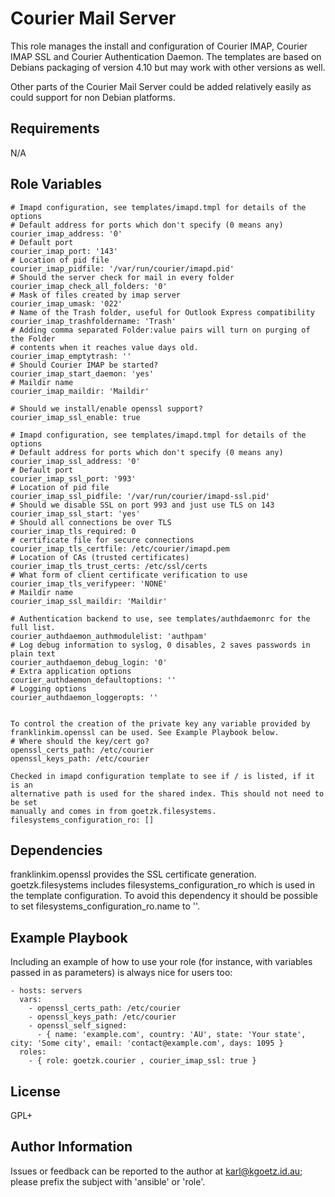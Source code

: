 Courier Mail Server
===================

This role manages the install and configuration of Courier IMAP, Courier IMAP
SSL and Courier Authentication Daemon. The templates are based on Debians
packaging of version 4.10 but may work with other versions as well.

Other parts of the Courier Mail Server could be added relatively easily as
could support for non Debian platforms.

Requirements
------------

N/A

Role Variables
--------------

```
# Imapd configuration, see templates/imapd.tmpl for details of the options
# Default address for ports which don't specify (0 means any)
courier_imap_address: '0'
# Default port 
courier_imap_port: '143'
# Location of pid file
courier_imap_pidfile: '/var/run/courier/imapd.pid'
# Should the server check for mail in every folder
courier_imap_check_all_folders: '0'
# Mask of files created by imap server
courier_imap_umask: '022'
# Name of the Trash folder, useful for Outlook Express compatibility
courier_imap_trashfoldername: 'Trash'
# Adding comma separated Folder:value pairs will turn on purging of the Folder
# contents when it reaches value days old.
courier_imap_emptytrash: ''
# Should Courier IMAP be started?
courier_imap_start_daemon: 'yes'
# Maildir name
courier_imap_maildir: 'Maildir'

# Should we install/enable openssl support?
courier_imap_ssl_enable: true

# Imapd configuration, see templates/imapd.tmpl for details of the options
# Default address for ports which don't specify (0 means any)
courier_imap_ssl_address: '0'
# Default port 
courier_imap_ssl_port: '993'
# Location of pid file
courier_imap_ssl_pidfile: '/var/run/courier/imapd-ssl.pid'
# Should we disable SSL on port 993 and just use TLS on 143
courier_imap_ssl_start: 'yes'
# Should all connections be over TLS
courier_imap_tls_required: 0
# certificate file for secure connections
courier_imap_tls_certfile: /etc/courier/imapd.pem
# Location of CAs (trusted certificates)
courier_imap_tls_trust_certs: /etc/ssl/certs
# What form of client certificate verification to use
courier_imap_tls_verifypeer: 'NONE'
# Maildir name
courier_imap_ssl_maildir: 'Maildir'

# Authentication backend to use, see templates/authdaemonrc for the full list.
courier_authdaemon_authmodulelist: 'authpam'
# Log debug information to syslog, 0 disables, 2 saves passwords in plain text
courier_authdaemon_debug_login: '0'
# Extra application options
courier_authdaemon_defaultoptions: ''
# Logging options
courier_authdaemon_loggeropts: ''


To control the creation of the private key any variable provided by
franklinkim.openssl can be used. See Example Playbook below.
# Where should the key/cert go?
openssl_certs_path: /etc/courier
openssl_keys_path: /etc/courier

Checked in imapd configuration template to see if / is listed, if it is an
alternative path is used for the shared index. This should not need to be set
manually and comes in from goetzk.filesystems.
filesystems_configuration_ro: []
```

Dependencies
------------

franklinkim.openssl provides the SSL certificate generation.
goetzk.filesystems includes filesystems_configuration_ro which is used in the template configuration. To avoid this dependency it should be possible to set filesystems_configuration_ro.name to ''.

Example Playbook
----------------

Including an example of how to use your role (for instance, with variables passed in as parameters) is always nice for users too:

    - hosts: servers
      vars:
        - openssl_certs_path: /etc/courier
        - openssl_keys_path: /etc/courier
        - openssl_self_signed: 
          - { name: 'example.com', country: 'AU', state: 'Your state', city: 'Some city', email: 'contact@example.com', days: 1095 }
      roles:
        - { role: goetzk.courier , courier_imap_ssl: true }

License
-------

GPL+

Author Information
------------------

Issues or feedback can be reported to the author at karl@kgoetz.id.au; please
prefix the subject with 'ansible' or 'role'.

